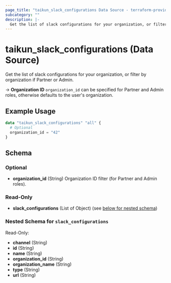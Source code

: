 ```yaml
---
page_title: "taikun_slack_configurations Data Source - terraform-provider-taikun"
subcategory: ""
description: |-
  Get the list of slack configurations for your organization, or filter by organization if Partner or Admin.
---
```


# taikun_slack_configurations (Data Source)

Get the list of slack configurations for your organization, or filter by organization if Partner or Admin.

-> **Organization ID** `organization_id` can be specified for Partner and Admin roles, otherwise defaults to the user's
organization.

## Example Usage

```terraform
data "taikun_slack_configurations" "all" {
  # Optional
  organization_id = "42"
}
```

<!-- schema generated by tfplugindocs -->
## Schema

### Optional

- **organization_id** (String) Organization ID filter (for Partner and Admin roles).

### Read-Only

- **slack_configurations** (List of Object) (see [below for nested schema](#nestedatt--slack_configurations))

<a id="nestedatt--slack_configurations"></a>
### Nested Schema for `slack_configurations`

Read-Only:

- **channel** (String)
- **id** (String)
- **name** (String)
- **organization_id** (String)
- **organization_name** (String)
- **type** (String)
- **url** (String)


